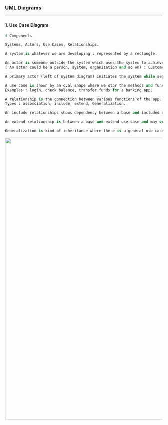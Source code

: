 ### UML Diagrams 

---

#### 1. Use Case Diagram 

```py
4 Components 

Systems, Actors, Use Cases, Relationships.

A system is whatever we are developing : represented by a rectangle.

An actor is someone outside the system which uses the system to achieve a certain goal. 
( An actor could be a person, system, organization and so on) : Customer : External Objects

A primary actor (left of system diagram) initiates the system while secondary actor (right of system in diagram) corresponds to it.

A use case is shown by an oval shape where we stor the methods and functions that describe each and every function.
Examples : login, check balance, transfer funds for a banking app.

A relationship is the connection between various functions of the app.
Types : assosciation, include, extend, Generalization.

An include relationships shows dependency between a base and included use case. It always happens (Unidirectional denoted by --->)

An extend relationship is between a base and extend use case and may or may not happen depending upon conditions.(Denoted by <---)

Generalization is kind of inheritance where there is a general use case and a specialized use case. We have a choice.
```

<p>
  <img src = "https://user-images.githubusercontent.com/95117634/197755848-4bbe5c2c-fc2e-4696-a8b0-69feb824f122.png", height="900",width="1000">
</p>




